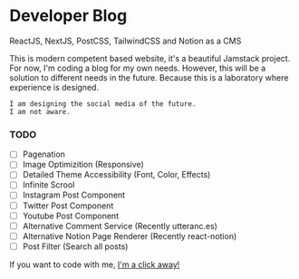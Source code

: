 
# Developer Blog
ReactJS, NextJS, PostCSS, TailwindCSS and Notion as a CMS

This is modern competent based website, it's a beautiful Jamstack project. For now, I'm coding a blog for my own needs. However, this will be a solution to different needs in the future. Because this is a laboratory where experience is designed.

```
I am designing the social media of the future. 
I am not aware.
```

### TODO
- [ ] Pagenation
- [ ] Image Optimizition (Responsive)
- [ ] Detailed Theme Accessibility (Font, Color, Effects)
- [ ] Infinite Scrool 
- [ ] Instagram Post Component
- [ ] Twitter Post Component
- [ ] Youtube Post Component
- [ ] Alternative Comment Service (Recently utteranc.es)
- [ ] Alternative Notion Page Renderer (Recently react-notion)
- [ ] Post Filter (Search all posts)

If you want to code with me, [I'm a click away!](mailto:dev@ibrahimuzun.com?subject=[GitHub]%Developing%20new%20social%media)
